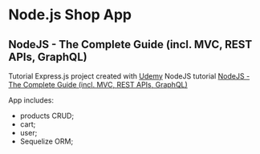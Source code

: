 # Node.js Shop App
## NodeJS - The Complete Guide (incl. MVC, REST APIs, GraphQL)

Tutorial Express.js project created with [Udemy](https://www.udemy.com) NodeJS tutorial [NodeJS - The Complete Guide (incl. MVC, REST APIs, GraphQL)](https://www.udemy.com/nodejs-the-complete-guide/)

App includes:
- products CRUD;
- cart;
- user;
- Sequelize ORM;
